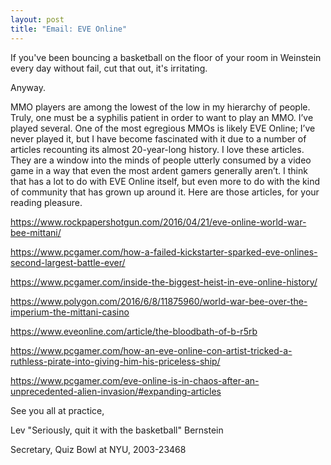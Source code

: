 ```yaml
---
layout: post
title: "Email: EVE Online"
---
```


If you've been bouncing a basketball on the floor of your room in Weinstein every day without fail, cut that out, it's irritating.

Anyway.

MMO players are among the lowest of the low in my hierarchy of people. Truly, one must be a syphilis patient in order to want to play an MMO. I’ve played several. One of the most egregious MMOs is likely EVE Online; I’ve never played it, but I have become fascinated with it due to a number of articles recounting its almost 20-year-long history. I love these articles. They are a window into the minds of people utterly consumed by a video game in a way that even the most ardent gamers generally aren’t. I think that has a lot to do with EVE Online itself, but even more to do with the kind of community that has grown up around it. Here are those articles, for your reading pleasure.


https://www.rockpapershotgun.com/2016/04/21/eve-online-world-war-bee-mittani/


https://www.pcgamer.com/how-a-failed-kickstarter-sparked-eve-onlines-second-largest-battle-ever/


https://www.pcgamer.com/inside-the-biggest-heist-in-eve-online-history/


https://www.polygon.com/2016/6/8/11875960/world-war-bee-over-the-imperium-the-mittani-casino


https://www.eveonline.com/article/the-bloodbath-of-b-r5rb


https://www.pcgamer.com/how-an-eve-online-con-artist-tricked-a-ruthless-pirate-into-giving-him-his-priceless-ship/


https://www.pcgamer.com/eve-online-is-in-chaos-after-an-unprecedented-alien-invasion/#expanding-articles


See you all at practice,

Lev "Seriously, quit it with the basketball" Bernstein

Secretary, Quiz Bowl at NYU, 2003-23468